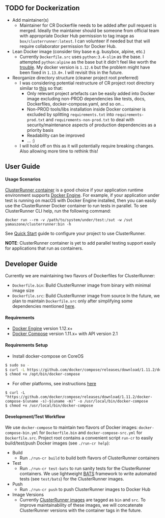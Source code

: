 ## TODO for Dockerization
* Add maintainer(s)
  - Maintainer for CR Dockerfile needs to be added after pull request is merged. Ideally the maintainer should be someone from official team with appropriate Docker Hub permission to tag image as `box/clusterrunner:latest`. I can volunteer if needed but that will require collaborator permission for Docker Hub.
* Lean Docker image (consider tiny base e.g. busybox, alpine, etc.)
  - Currently `Dockerfile.src` uses `python:3.4-slim` as the base. I attempted `python:alpine` as the base but it didn't feel like worth the [trouble](https://github.com/docker/docker/issues/27940). My docker version is `1.12.6` but the problem might have been fixed in `1.13.0+`. I will revisit this in the future.
* Reorganize directory structure (cleaner project root preferred)
  - I was considering potential restructure of CR project root directory similar to [this](https://gist.github.com/yamaszone/6a4304069652a4a01ecdacdd4e7c7df1) so that:
    - Only relevant project artefacts can be easily added into Docker image excluding non-PROD dependencies like tests, docs, Dockerfiles, docker-compose.yaml, and so on...
    - Non-PROD tools/libs installation inside Docker container is excluded by splitting `requirements.txt` into `requirements-prod.txt` and `requirements-non-prod.txt` to deal with security/maintenance aspects of production dependencies as a priority basis
    - Readability can be improved
    - ... :)
  - I will hold off on this as it will potentially require breaking changes. Also allowing more time to rethink this!

## User Guide
#### Usage Scenarios
[ClusterRunner container](https://hub.docker.com/r/yamaszone/clusterrunner/) is a good choice if your application runtime environment supports [Docker Engine](https://docs.docker.com/engine/installation/). For example, if your application under test is running on macOS with Docker Engine installed, then you can easily use the ClusterRunner Docker container to run tests in parallel. 
To see ClusterRunner CLI help, run the following command:

`docker run --rm -v /path/to/system/under/test:/sut -w /sut yamaszone/clusterrunner:bin -h`

See [Quick Start](http://www.clusterrunner.com/docs/quickstart/) guide to configure your project to use ClusterRunner.

**NOTE**: ClusterRunner container is yet to add parallel testing support easily for applications that run as containers.

## Developer Guide
Currently we are maintaining two flavors of Dockerfiles for ClusterRunner: 
* `Dockerfile.bin`: Build ClusterRunner image from binary with minimal image size
* `Dockerfile.src`: Build ClusterRunner image from source
In the future, we plan to maintain `Dockerfile.src` only after simplifying some dependencies mentioned [here](https://github.com/box/ClusterRunner/issues/328).

#### Requirements
* [Docker Engine](https://docs.docker.com/engine/installation/) version 1.12.x+
* [Docker Compose](https://docs.docker.com/compose/) version 1.11.x+ with API version 2.1

#### Requirements Setup
* Install docker-compose on CoreOS
```sh
$ sudo su -
$ curl -L https://github.com/docker/compose/releases/download/1.11.2/docker-compose-`uname -s`-`uname -m` > /opt/bin/docker-compose
$ chmod +x /opt/bin/docker-compose
```
* For other platforms, see instructions [here](https://docs.docker.com/compose/install/)
```
$ curl -L "https://github.com/docker/compose/releases/download/1.11.2/docker-compose-$(uname -s)-$(uname -m)" -o /usr/local/bin/docker-compose
$ chmod +x /usr/local/bin/docker-compose
```

#### Development/Test Workflow
We use `docker-compose` to maintain two flavors of Docker images: `docker-compose-bin.yml` for `Dockerfile.bin` and `docker-compose-src.yml` for `Dockerfile.src`. Project root contains a convenient script `run-cr` to easily build/test/push Docker images (see `./run-cr help`):
* Build
  - Run `./run-cr build` to build both flavors of ClusterRunner containers
* Test
  - Run `./run-cr test-bats` to run sanity tests for the ClusterRunner containers. We use lightweight [BATS](https://github.com/sstephenson/bats) framework to write automated tests (see `test/bats`) for the ClusterRunner images.
* Push
  - Run `./run-cr push` to push ClusterRunner images to Docker Hub
* Image Versions
  - Currently [ClusterRunner images](https://hub.docker.com/r/yamaszone/clusterrunner/tags/) are tagged as `bin` and `src`. To improve maintainability of these images, we will concatenate ClusterRunner versions with the container tags in the future.
